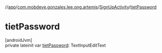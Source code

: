 //[app](../../../index.md)/[com.mobdeve.gonzales.lee.ong.artemis](../index.md)/[SignUpActivity](index.md)/[tietPassword](tiet-password.md)

# tietPassword

[androidJvm]\
private lateinit var [tietPassword](tiet-password.md): TextInputEditText
